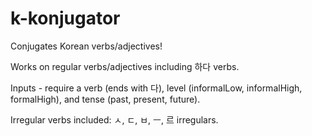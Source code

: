 # k-konjugator
Conjugates Korean verbs/adjectives! 

Works on regular verbs/adjectives including 하다 verbs.

Inputs - require a verb (ends with 다), level (informalLow, informalHigh, formalHigh), and tense (past, present, future).

Irregular verbs included: ㅅ, ㄷ, ㅂ, ㅡ, 르 irregulars.
